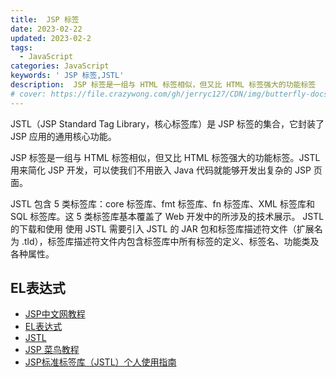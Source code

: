 ```yaml
---
title:  JSP 标签
date: 2023-02-22
updated: 2023-02-2
tags:
  - JavaScript
categories: JavaScript
keywords: ' JSP 标签,JSTL'
description:  JSP 标签是一组与 HTML 标签相似，但又比 HTML 标签强大的功能标签
# cover: https://file.crazywong.com/gh/jerryc127/CDN/img/butterfly-docs-01-cover.png
---
```

JSTL（JSP Standard Tag Library，核心标签库）是 JSP 标签的集合，它封装了 JSP 应用的通用核心功能。

JSP 标签是一组与 HTML 标签相似，但又比 HTML 标签强大的功能标签。JSTL 用来简化 JSP 开发，可以使我们不用嵌入 Java 代码就能够开发出复杂的 JSP 页面。

JSTL 包含 5 类标签库：core 标签库、fmt 标签库、fn 标签库、XML 标签库和 SQL 标签库。这 5 类标签库基本覆盖了 Web 开发中的所涉及的技术展示。
JSTL的下载和使用
使用 JSTL 需要引入 JSTL 的 JAR 包和标签库描述符文件（扩展名为 .tld），标签库描述符文件内包含标签库中所有标签的定义、标签名、功能类及各种属性。

## EL表达式

- [JSP中文网教程](<http://c.biancheng.net/jsp2/>)
- [EL表达式](<http://c.biancheng.net/jsp2/el.html>)
- [JSTL](<https://www.runoob.com/jsp/jsp-jstl.html>)
- [JSP 菜鸟教程](<https://www.runoob.com/jsp/jsp-jstl.html>)
- [JSP标准标签库（JSTL）个人使用指南](https://www.cnblogs.com/RioTian/p/15608708.html)
